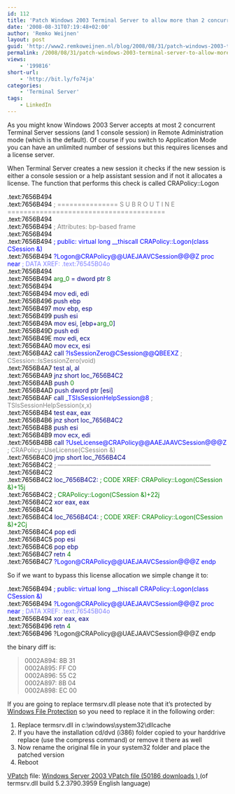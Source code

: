 ```yaml
---
id: 112
title: 'Patch Windows 2003 Terminal Server to allow more than 2 concurrent sessions'
date: '2008-08-31T07:19:48+02:00'
author: 'Remko Weijnen'
layout: post
guid: 'http://www2.remkoweijnen.nl/blog/2008/08/31/patch-windows-2003-terminal-server-to-allow-more-than-2-concurrent-sessions/'
permalink: /2008/08/31/patch-windows-2003-terminal-server-to-allow-more-than-2-concurrent-sessions/
views:
    - '199816'
short-url:
    - 'http://bit.ly/fo74ja'
categories:
    - 'Terminal Server'
tags:
    - LinkedIn
---
```


As you might know Windows 2003 Server accepts at most 2 concurrent Terminal Server sessions (and 1 console session) in Remote Administration mode (which is the default). Of course if you switch to Application Mode you can have an unlimited number of sessions but this requires licenses and a license server.

When Terminal Server creates a new session it checks if the new session is either a console session or a help assistant session and if not it allocates a license. The function that performs this check is called CRAPolicy::Logon

<span style="background: white; color: blue"><span style="color: black">.text:7656B494</span>  
<span style="color: black">.text:7656B494</span> <span style="color: gray">; =============== S U B R O U T I N E =======================================</span>  
<span style="color: black">.text:7656B494</span>  
<span style="color: black">.text:7656B494</span> <span style="color: gray">; Attributes: bp-based frame</span>  
<span style="color: black">.text:7656B494</span>  
<span style="color: black">.text:7656B494</span> ; public: virtual long \_\_thiscall CRAPolicy::Logon(class CSession &amp;)  
<span style="color: black">.text:7656B494</span> ?Logon@CRAPolicy@@UAEJAAVCSession@@@Z proc near <span style="color: #8080ff">; DATA XREF: .text:76545B04o</span>  
<span style="color: black">.text:7656B494</span>  
<span style="color: black">.text:7656B494</span> <span style="color: green">arg\_0</span> <span style="color: navy">= dword ptr</span> <span style="color: #008040">8</span>  
<span style="color: black">.text:7656B494</span>  
<span style="color: black">.text:7656B494</span> <span style="color: navy">mov edi</span><span style="color: navy">, edi</span>  
<span style="color: black">.text:7656B496</span> <span style="color: navy">push ebp</span>  
<span style="color: black">.text:7656B497</span> <span style="color: navy">mov ebp</span><span style="color: navy">, esp</span>  
<span style="color: black">.text:7656B499</span> <span style="color: navy">push esi</span>  
<span style="color: black">.text:7656B49A</span> <span style="color: navy">mov esi</span><span style="color: navy">, \[ebp+</span><span style="color: green">arg\_0</span><span style="color: navy">\]</span>  
<span style="color: black">.text:7656B49D</span> <span style="color: navy">push edi</span>  
<span style="color: black">.text:7656B49E</span> <span style="color: navy">mov edi</span><span style="color: navy">, ecx</span>  
<span style="color: black">.text:7656B4A0</span> <span style="color: navy">mov ecx</span><span style="color: navy">, esi</span>  
<span style="color: black">.text:7656B4A2</span> <span style="color: navy">call</span> ?IsSessionZero@CSession@@QBEEXZ <span style="color: gray">; CSession::IsSessionZero(void)</span>  
<span style="color: black">.text:7656B4A7</span> <span style="color: navy">test al</span><span style="color: navy">, al</span>  
<span style="color: black">.text:7656B4A9</span> <span style="color: navy">jnz short loc\_7656B4C2</span>  
<span style="color: black">.text:7656B4AB</span> <span style="color: navy">push</span> <span style="color: green">0</span>  
<span style="color: black">.text:7656B4AD</span> <span style="color: navy">push dword ptr \[esi\]</span>  
<span style="color: black">.text:7656B4AF</span> <span style="color: navy">call</span> \_TSIsSessionHelpSession@8 <span style="color: gray">; TSIsSessionHelpSession(x,x)</span>  
<span style="color: black">.text:7656B4B4</span> <span style="color: navy">test eax</span><span style="color: navy">, eax</span>  
<span style="color: black">.text:7656B4B6</span> <span style="color: navy">jnz short loc\_7656B4C2</span>  
<span style="color: black">.text:7656B4B8</span> <span style="color: navy">push esi</span>  
<span style="color: black">.text:7656B4B9</span> <span style="color: navy">mov ecx</span><span style="color: navy">, edi</span>  
<span style="color: black">.text:7656B4BB</span> <span style="color: navy">call</span> ?UseLicense@CRAPolicy@@AAEJAAVCSession@@@Z <span style="color: gray">; CRAPolicy::UseLicense(CSession &amp;)</span>  
<span style="color: black">.text:7656B4C0</span> <span style="color: navy">jmp short loc\_7656B4C4</span>  
<span style="color: black">.text:7656B4C2</span> <span style="color: gray">; —————————————————————————</span>  
<span style="color: black">.text:7656B4C2</span>  
<span style="color: black">.text:7656B4C2</span> <span style="color: navy">loc\_7656B4C2:</span> <span style="color: green">; CODE XREF: CRAPolicy::Logon(CSession &amp;)+15j</span>  
<span style="color: black">.text:7656B4C2</span> <span style="color: green">; CRAPolicy::Logon(CSession &amp;)+22j</span>  
<span style="color: black">.text:7656B4C2</span> <span style="color: navy">xor eax</span><span style="color: navy">, eax</span>  
<span style="color: black">.text:7656B4C4</span>  
<span style="color: black">.text:7656B4C4</span> <span style="color: navy">loc\_7656B4C4:</span> <span style="color: green">; CODE XREF: CRAPolicy::Logon(CSession &amp;)+2Cj</span>  
<span style="color: black">.text:7656B4C4</span> <span style="color: navy">pop edi</span>  
<span style="color: black">.text:7656B4C5</span> <span style="color: navy">pop esi</span>  
<span style="color: black">.text:7656B4C6</span> <span style="color: navy">pop ebp</span>  
<span style="color: black">.text:7656B4C7</span> <span style="color: navy">retn</span> <span style="color: green">4</span>  
<span style="color: black">.text:7656B4C7</span> ?Logon@CRAPolicy@@UAEJAAVCSession@@@Z endp</span>

So if we want to bypass this license allocation we simple change it to:

<span style="color: black">.text:7656B494</span> <font color="#0000ff">; public: virtual long \_\_thiscall CRAPolicy::Logon(class CSession &amp;)  
</font><span style="color: black">.text:7656B494</span> <font color="#0000ff">?Logon@CRAPolicy@@UAEJAAVCSession@@@Z proc near</font> <span style="color: #8080ff">; DATA XREF: .text:76545B04o</span>  
<span style="color: black">.text:7656B494</span> <span style="color: navy">xor eax</span><span style="color: navy">, eax</span>  
<span style="color: black">.text:7656B496</span> <span style="color: navy">retn</span> <span style="color: green">4</span>  
<span style="color: black">.text:7656B496</span> ?Logon@CRAPolicy@@UAEJAAVCSession@@@Z endp

the binary diff is:

> 0002A894: 8B 31  
> 0002A895: FF C0  
> 0002A896: 55 C2  
> 0002A897: 8B 04  
> 0002A898: EC 00

If you are going to replace termsrv.dll please note that it’s protected by [Windows File Protection](http://support.microsoft.com/kb/222193 "Windows File Protection") so you need to replace it in the following order:

1. Replace termsrv.dll in c:\\windows\\system32\\dllcache
2. If you have the installation cd/dvd (i386) folder copied to your harddrive replace (use the compress command) or remove it there as well
3. Now rename the original file in your system32 folder and place the patched version
4. Reboot

[VPatch](http://www.tibed.net/vpatch/) file: [ Windows Server 2003 VPatch file (50186 downloads ) ](http://192.168.40.25:8081/download/windows-server-2003-vpatch-file/?tmstv=1726048918 "Version 1.0") (of termsrv.dll build 5.2.3790.3959 English language)